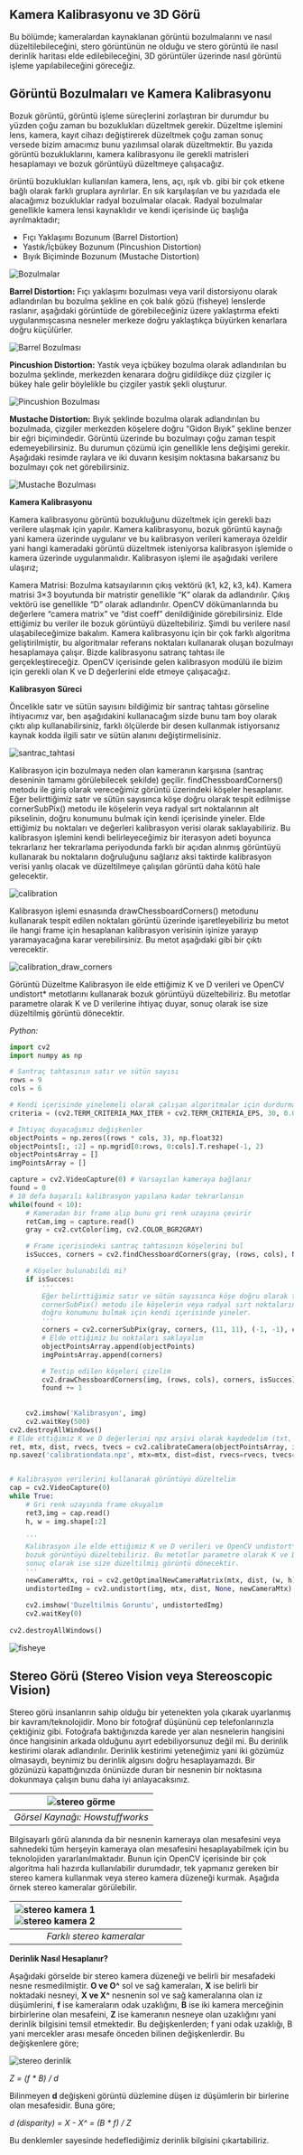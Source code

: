 **Kamera Kalibrasyonu ve 3D Görü** 
----------------------------------

Bu bölümde; kameralardan kaynaklanan görüntü bozulmalarını ve nasıl düzeltilebileceğini, stero görüntünün ne olduğu ve stero görüntü ile nasıl derinlik haritası elde edilebileceğini, 3D görüntüler üzerinde nasıl görüntü işleme yapılabileceğini göreceğiz.

## Görüntü Bozulmaları ve Kamera Kalibrasyonu

Bozuk görüntü, görüntü işleme süreçlerini zorlaştıran bir durumdur bu yüzden çoğu zaman bu bozuklukları düzeltmek gerekir. Düzeltme işlemini lens, kamera, kayıt cihazı değiştirerek düzeltmek çoğu zaman sonuç versede bizim amacımız bunu yazılımsal olarak düzeltmektir. Bu yazıda görüntü bozukluklarını, kamera kalibrasyonu ile gerekli matrisleri hesaplamayı ve bozuk görüntüyü düzeltmeye çalışacağız.

örüntü bozuklukları kullanılan kamera, lens, açı, ışık vb. gibi bir çok etkene bağlı olarak farklı gruplara ayrılırlar. En sık karşılaşılan ve bu yazıdada ele alacağımız bozukluklar radyal bozulmalar olacak. Radyal bozulmalar genellikle kamera lensi kaynaklıdır ve kendi içerisinde üç başlığa ayrılmaktadır;

* Fıçı Yaklaşımı Bozunum (Barrel Distortion)
* Yastık/İçbükey Bozunum (Pincushion Distortion)
* Bıyık Biçiminde Bozunum (Mustache Distortion)

![Bozulmalar](static/lens_bozulmaları.png)


**Barrel Distortion:** Fıçı yaklaşımı bozulması veya varil distorsiyonu olarak adlandırılan bu bozulma şekline en çok balık gözü (fisheye) lenslerde raslanır, aşağıdaki görüntüde de görebileceğiniz üzere yaklaştırma efekti uygulanmışcasına nesneler merkeze doğru yaklaştıkça büyürken kenarlara doğru küçülürler.

![Barrel Bozulması](static/fici_bozunumu.png)

**Pincushion Distortion:** Yastık veya içbükey bozulma olarak adlandırılan bu bozulma şeklinde, merkezden kenarara doğru gidildikçe düz çizgiler iç bükey hale gelir böylelikle bu çizgiler yastık şekli oluşturur.

![Pincushion Bozulması](static/yastik_bozunumu.jpg)

**Mustache Distortion:** Bıyık şeklinde bozulma olarak adlandırılan bu bozulmada, çizgiler merkezden köşelere doğru “Gidon Bıyık” şekline benzer bir eğri biçimindedir. Görüntü üzerinde bu bozulmayı çoğu zaman tespit edemeyebilirsiniz. Bu durumun çözümü için genellikle lens değişimi gerekir. Aşağıdaki resimde raylara ve iki duvarın kesişim noktasına bakarsanız bu bozulmayı çok net görebilirsiniz.

![Mustache Bozulması](static/biyik_bozunumu_Mustache_Distortion.png)


**Kamera Kalibrasyonu**

Kamera kalibrasyonu görüntü bozukluğunu düzeltmek için gerekli bazı verilere ulaşmak için yapılır. Kamera kalibrasyonu, bozuk görüntü kaynağı yani kamera üzerinde uygulanır ve bu kalibrasyon verileri kameraya özeldir yani hangi kameradaki görüntü düzeltmek isteniyorsa kalibrasyon işlemide o kamera üzerinde uygulanmalıdır.  Kalibrasyon işlemi ile aşağıdaki verilere ulaşırız;

Kamera Matrisi: Bozulma katsayılarının çıkış vektörü (k1, k2, k3, k4).
Kamera matrisi 3×3 boyutunda bir matristir genellikle “K” olarak da adlandırılır. Çıkış vektörü ise genellikle “D” olarak adlandırılır. OpenCV dökümanlarında bu değerlere “camera matrix” ve “dist coeff” denildiğinide görebilirsiniz.   Elde ettiğimiz bu veriler ile bozuk görüntüyü düzeltebiliriz. Şimdi bu verilere nasıl ulaşabileceğimize bakalım. Kamera kalibrasyonu için bir çok farklı algoritma geliştirilmiştir, bu algoritmalar referans noktaları kullanarak oluşan bozulmayı hesaplamaya çalışır. Bizde kalibrasyonu satranç tahtası ile gerçekleştireceğiz. OpenCV içerisinde gelen kalibrasyon modülü ile bizim için gerekli olan K ve D değerlerini elde etmeye çalışacağız.

**Kalibrasyon Süreci**

Öncelikle satır ve sütün sayısını bildiğimiz bir santraç tahtası görseline ihtiyacımız var, ben aşağıdakini kullanacağım sizde bunu tam boy olarak çıktı alıp kullanabilirsiniz, farklı ölçülerde bir desen kullanmak istiyorsanız kaynak kodda ilgili satır ve sütün alanını değiştirmelisiniz.

![santrac_tahtasi](static/santrac_tahtasi.png)

Kalibrasyon için bozulmaya neden olan kameranın karşısına (santraç deseninin tamamı görülebilecek şekilde) geçilir.  findChessboardCorners() metodu ile giriş olarak vereceğimiz görüntü üzerindeki köşeler hesaplanır. Eğer belirttiğimiz satır ve sütün sayısınca köşe doğru olarak tespit edilmişse cornerSubPix() metodu ile köşelerin veya radyal sırt noktalarının alt pikselinin, doğru konumunu bulmak için kendi içerisinde yineler. Elde ettiğimiz bu noktaları ve değerleri kalibrasyon verisi olarak saklayabiliriz. Bu kalibrasyon işlemini kendi belirleyeceğimiz bir iterasyon adeti boyunca tekrarlarız her tekrarlama periyodunda farklı bir açıdan alınmış görüntüyü kullanarak bu noktaların doğruluğunu sağlarız aksi taktirde kalibrasyon verisi yanlış olacak ve düzeltilmeye çalışılan görüntü daha kötü hale gelecektir.

![calibration](static/calibration.png)


Kalibrasyon işlemi esnasında drawChessboardCorners() metodunu kullanarak tespit edilen noktaları görüntü üzerinde işaretleyebiliriz bu metot ile hangi frame için hesaplanan kalibrasyon verisinin işinize yarayıp yaramayacağına karar verebilirsiniz.  Bu metot aşağıdaki gibi bir çıktı verecektir.

![calibration_draw_corners](static/calibration_draw_corners.png)


Görüntü Düzeltme
Kalibrasyon ile elde ettiğimiz K ve D verileri ve OpenCV undistort* metotlarını kullanarak bozuk görüntüyü düzeltebiliriz. Bu metotlar parametre olarak K ve D verilerine ihtiyaç duyar, sonuç olarak ise size düzeltilmiş görüntü dönecektir.

*Python:*

```Python
import cv2
import numpy as np

# Santraç tahtasının satır ve sütün sayısı 
rows = 9
cols = 6

# Kendi içerisinde yinelemeli olarak çalışan algoritmalar için durdurma/karar verme ölçütü
criteria = (cv2.TERM_CRITERIA_MAX_ITER + cv2.TERM_CRITERIA_EPS, 30, 0.001)

# İhtiyaç duyacağımız değişkenler
objectPoints = np.zeros((rows * cols, 3), np.float32)
objectPoints[:, :2] = np.mgrid[0:rows, 0:cols].T.reshape(-1, 2)
objectPointsArray = []
imgPointsArray = []

capture = cv2.VideoCapture(0) # Varsayılan kameraya bağlanır
found = 0 
# 10 defa başarılı kalibrasyon yapılana kadar tekrarlansın
while(found < 10):
    # Kameradan bir frame alıp bunu gri renk uzayına çevirir
    retCam,img = capture.read()
    gray = cv2.cvtColor(img, cv2.COLOR_BGR2GRAY)

    # Frame içerisindeki santraç tahtasının köşelerini bul 
    isSucces, corners = cv2.findChessboardCorners(gray, (rows, cols), None)

    # Köşeler bulunabildi mi?
    if isSucces:
        '''
        Eğer belirttiğimiz satır ve sütün sayısınca köşe doğru olarak tespit edilmişse 
        cornerSubPix() metodu ile köşelerin veya radyal sırt noktalarının alt pikselinin, 
        doğru konumunu bulmak için kendi içerisinde yineler.
        '''
        corners = cv2.cornerSubPix(gray, corners, (11, 11), (-1, -1), criteria)
        # Elde ettiğimiz bu noktaları saklayalım
        objectPointsArray.append(objectPoints)
        imgPointsArray.append(corners)

        # Testip edilen köşeleri çizelim
        cv2.drawChessboardCorners(img, (rows, cols), corners, isSucces)
        found += 1
    
    
    cv2.imshow('Kalibrasyon', img)
    cv2.waitKey(500)
cv2.destroyAllWindows()
# Elde ettiğimiz K ve D değerlerini npz arşivi olarak kaydedelim (txt, xml, yaml da kullanabilirsiniz)
ret, mtx, dist, rvecs, tvecs = cv2.calibrateCamera(objectPointsArray, imgPointsArray, gray.shape[::-1], None, None)
np.savez('calibrationdata.npz', mtx=mtx, dist=dist, rvecs=rvecs, tvecs=tvecs)


# Kalibrasyon verilerini kullanarak görüntüyü düzeltelim
cap = cv2.VideoCapture(0)
while True:
    # Gri renk uzayında frame okuyalım
    ret3,img = cap.read()
    h, w = img.shape[:2]
	
    '''
    Kalibrasyon ile elde ettiğimiz K ve D verileri ve OpenCV undistort* metotlarını kullanarak 
    bozuk görüntüyü düzeltebiliriz. Bu metotlar parametre olarak K ve D verilerine ihtiyaç duyar, 
    sonuç olarak ise size düzeltilmiş görüntü dönecektir.
    '''
    newCameraMtx, roi = cv2.getOptimalNewCameraMatrix(mtx, dist, (w, h), 1, (w, h))
    undistortedImg = cv2.undistort(img, mtx, dist, None, newCameraMtx)
	
    cv2.imshow('Duzeltilmis Goruntu', undistortedImg)
    cv2.waitKey(0)
    
cv2.destroyAllWindows()
```


![fisheye](static/fisheye.png)





## Stereo Görü (Stereo Vision veya Stereoscopic Vision)

Stereo görü insanlanrın sahip olduğu bir yetenekten yola çıkarak uyarlanmış bir kavram/teknolojidir. Mono bir fotoğraf düşününü cep telefonlarınızla çektiğiniz gibi. Fotoğrafa baktığınızda karede yer alan nesnelerin hangisini önce hangisinin arkada olduğunu ayırt edebiliyorsunuz değil mi. Bu derinlik kestirimi olarak adlandırılır. Derinlik kestirimi yeteneğimiz yani iki gözümüz olmasaydı, beynimiz bu derinlik algısını doğru hesaplayamazdı. Bir gözünüzü kapattığınızda önünüzde duran bir nesnenin bir noktasına dokunmaya çalışın bunu daha iyi anlayacaksınız.

|![stereo görme](static/stereogorme.jpg) | 
|:--:| 
|*Görsel Kaynağı: Howstuffworks*|


Bilgisayarlı görü alanında da bir nesnenin kameraya olan mesafesini veya sahnedeki tüm herşeyin kameraya olan mesafesini hesaplayabilmek için bu teknolojiden yararlanılmaktadır. Bunun için OpenCV içerisinde bir çok algoritma hali hazırda kullanılabilir durumdadır, tek yapmanız gereken bir stereo kamera kullanmak veya stereo kamera düzeneği kurmak. Aşağıda örnek stereo kameralar görülebilir.



|<div style="width:50%; height:50%">![stereo kamera 1](static/sterokamera-1.jpg) ![stereo kamera 2](static/sterokamera-2.jpg) </div>| 
|:--:| 
|*Farklı stereo kameralar*|



**Derinlik Nasıl Hesaplanır?**


Aşağıdaki görselde bir stereo kamera düzeneği ve belirli bir mesafadeki nesne resmedilmiştir. **O ve O^**  sol ve sağ kameraları,  **X** ise belirli bir noktadaki nesneyi, **X ve X^** nesnenin sol ve sağ kameralarına olan iz düşümlerini, **f** ise kameraların odak uzaklığını, **B** ise iki kamera merceğinin birbirlerine olan mesafeini, **Z** ise kameranın nesneye olan uzaklığını yani derinlik bilgisini temsil etmektedir. Bu değişkenlerden; f yani odak uzaklığı, B yani mercekler arası mesafe önceden bilinen değişkenlerdir. Bu değişkenlere göre;

![stereo derinlik](static/stereo_depth.jpg)


*Z = (f * B) / d*

Bilinmeyen **d** değişkeni görüntü düzlemine düşen iz düşümlerin bir birlerine olan mesafesidir. Buna göre;

*d (disparity) = X - X^ = (B * f) / Z*

Bu denklemler sayesinde hedeflediğimiz derinlik bilgisini çıkartabiliriz.